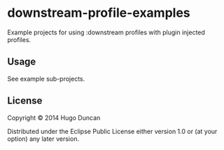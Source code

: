 # downstream-profile-examples

Example projects for using :downstream profiles with plugin injected
profiles.

## Usage

See example sub-projects.

## License

Copyright © 2014 Hugo Duncan

Distributed under the Eclipse Public License either version 1.0 or (at
your option) any later version.

